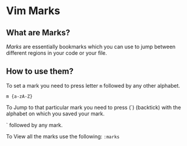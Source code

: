 # Vim Marks

## What are Marks?

*Marks* are essentially bookmarks which you can use to jump between
different regions in your code or your file.

## How to use them?

To set a mark you need to press letter `m` followed by any other
alphabet.

`m {a-zA-Z}`

To Jump to that particular mark you need to press (\`) (backtick) with
the alphabet on which you saved your mark.

\` followed by any mark.

To View all the marks use the following:
`:marks`
